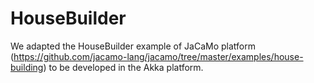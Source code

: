 # HouseBuilder

We adapted the HouseBuilder example of JaCaMo platform (https://github.com/jacamo-lang/jacamo/tree/master/examples/house-building) to be developed in the Akka platform.
